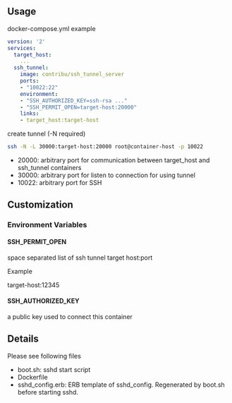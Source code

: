 ## Usage

docker-compose.yml example

```yaml
version: '2'
services:
  target_host:
    ...
  ssh_tunnel:
    image: contribu/ssh_tunnel_server
    ports:
    - "10022:22"
    environment:
    - "SSH_AUTHORIZED_KEY=ssh-rsa ..."
    - "SSH_PERMIT_OPEN=target-host:20000"
    links:
    - target_host:target-host
```

create tunnel (-N required)

```bash
ssh -N -L 30000:target-host:20000 root@container-host -p 10022
```

- 20000: arbitrary port for communication between target_host and ssh_tunnel containers
- 30000: arbitrary port for listen to connection for using tunnel
- 10022: arbitrary port for SSH

## Customization

### Environment Variables

#### SSH_PERMIT_OPEN

space separated list of ssh tunnel target host:port

Example

target-host:12345

#### SSH_AUTHORIZED_KEY

a public key used to connect this container

## Details

Please see following files

- boot.sh: sshd start script
- Dockerfile
- sshd_config.erb: ERB template of sshd_config. Regenerated by boot.sh before starting sshd. 
